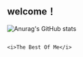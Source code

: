 <h2>welcome！</h2>

![Anurag's GitHub stats](https://github-readme-stats.vercel.app/api?username=wangxudongcc&show_icons=true&theme=dracula&locale=cn)

                                                                                         <i>The Best Of Me</i>
